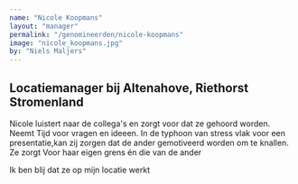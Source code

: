```yaml
---
name: "Nicole Koopmans"
layout: "manager"
permalink: "/genomineerden/nicole-koopmans"
image: "nicole_koopmans.jpg"
by: "Niels Maljers"
---
```

## Locatiemanager bij Altenahove, Riethorst Stromenland
Nicole luistert naar de collega's en zorgt voor dat ze gehoord worden. Neemt Tijd voor vragen en ideeen. In de typhoon van stress vlak voor een presentatie,kan zij zorgen dat de ander gemotiveerd worden om te knallen. Ze zorgt Voor haar eigen grens én die van de ander

Ik ben blij dat ze op mijn locatie werkt
